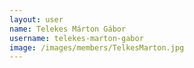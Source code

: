 ```yaml
---
layout: user
name: Telekes Márton Gábor
username: telekes-marton-gabor
image: /images/members/TelkesMarton.jpg
---
```

